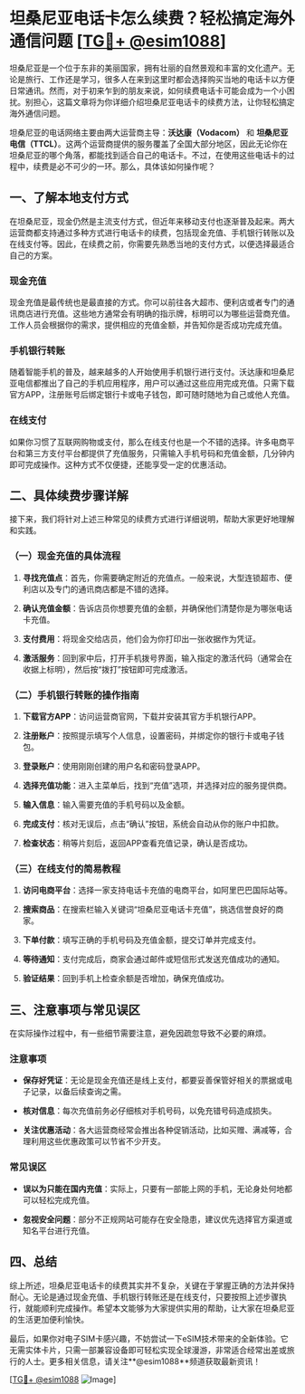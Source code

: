 # 坦桑尼亚电话卡怎么续费？轻松搞定海外通信问题 [[TG💪+ @esim1088](https://t.me/s/esim1088)]

坦桑尼亚是一个位于东非的美丽国家，拥有壮丽的自然景观和丰富的文化遗产。无论是旅行、工作还是学习，很多人在来到这里时都会选择购买当地的电话卡以方便日常通讯。然而，对于初来乍到的朋友来说，如何续费电话卡可能会成为一个小困扰。别担心，这篇文章将为你详细介绍坦桑尼亚电话卡的续费方法，让你轻松搞定海外通信问题。

坦桑尼亚的电话网络主要由两大运营商主导：**沃达康（Vodacom）** 和 **坦桑尼亚电信（TTCL）**。这两个运营商提供的服务覆盖了全国大部分地区，因此无论你在坦桑尼亚的哪个角落，都能找到适合自己的电话卡。不过，在使用这些电话卡的过程中，续费是必不可少的一环。那么，具体该如何操作呢？

## 一、了解本地支付方式

在坦桑尼亚，现金仍然是主流支付方式，但近年来移动支付也逐渐普及起来。两大运营商都支持通过多种方式进行电话卡的续费，包括现金充值、手机银行转账以及在线支付等。因此，在续费之前，你需要先熟悉当地的支付方式，以便选择最适合自己的方案。

### 现金充值
现金充值是最传统也是最直接的方式。你可以前往各大超市、便利店或者专门的通讯商店进行充值。这些地方通常会有明确的指示牌，标明可以为哪些运营商充值。工作人员会根据你的需求，提供相应的充值金额，并告知你是否成功完成充值。

### 手机银行转账
随着智能手机的普及，越来越多的人开始使用手机银行进行支付。沃达康和坦桑尼亚电信都推出了自己的手机应用程序，用户可以通过这些应用完成充值。只需下载官方APP，注册账号后绑定银行卡或电子钱包，即可随时随地为自己或他人充值。

### 在线支付
如果你习惯了互联网购物或支付，那么在线支付也是一个不错的选择。许多电商平台和第三方支付平台都提供了充值服务，只需输入手机号码和充值金额，几分钟内即可完成操作。这种方式不仅便捷，还能享受一定的优惠活动。

## 二、具体续费步骤详解

接下来，我们将针对上述三种常见的续费方式进行详细说明，帮助大家更好地理解和实践。

### （一）现金充值的具体流程

1. **寻找充值点**：首先，你需要确定附近的充值点。一般来说，大型连锁超市、便利店以及专门的通讯商店都是不错的选择。
   
2. **确认充值金额**：告诉店员你想要充值的金额，并确保他们清楚你是为哪张电话卡充值。

3. **支付费用**：将现金交给店员，他们会为你打印出一张收据作为凭证。

4. **激活服务**：回到家中后，打开手机拨号界面，输入指定的激活代码（通常会在收据上标明），然后按“拨打”按钮即可完成激活。

### （二）手机银行转账的操作指南

1. **下载官方APP**：访问运营商官网，下载并安装其官方手机银行APP。

2. **注册账户**：按照提示填写个人信息，设置密码，并绑定你的银行卡或电子钱包。

3. **登录账户**：使用刚刚创建的用户名和密码登录APP。

4. **选择充值功能**：进入主菜单后，找到“充值”选项，并选择对应的服务提供商。

5. **输入信息**：输入需要充值的手机号码以及金额。

6. **完成支付**：核对无误后，点击“确认”按钮，系统会自动从你的账户中扣款。

7. **检查状态**：稍等片刻后，返回APP查看充值记录，确认是否成功。

### （三）在线支付的简易教程

1. **访问电商平台**：选择一家支持电话卡充值的电商平台，如阿里巴巴国际站等。

2. **搜索商品**：在搜索栏输入关键词“坦桑尼亚电话卡充值”，挑选信誉良好的商家。

3. **下单付款**：填写正确的手机号码及充值金额，提交订单并完成支付。

4. **等待通知**：支付完成后，商家会通过邮件或短信形式发送充值成功的通知。

5. **验证结果**：回到手机上检查余额是否增加，确保充值成功。

## 三、注意事项与常见误区

在实际操作过程中，有一些细节需要注意，避免因疏忽导致不必要的麻烦。

### 注意事项

- **保存好凭证**：无论是现金充值还是线上支付，都要妥善保管好相关的票据或电子记录，以备后续查询之需。
  
- **核对信息**：每次充值前务必仔细核对手机号码，以免充错号码造成损失。

- **关注优惠活动**：各大运营商经常会推出各种促销活动，比如买赠、满减等，合理利用这些优惠政策可以节省不少开支。

### 常见误区

- **误以为只能在国内充值**：实际上，只要有一部能上网的手机，无论身处何地都可以轻松完成充值。

- **忽视安全问题**：部分不正规网站可能存在安全隐患，建议优先选择官方渠道或知名平台进行充值。

## 四、总结

综上所述，坦桑尼亚电话卡的续费其实并不复杂，关键在于掌握正确的方法并保持耐心。无论是通过现金充值、手机银行转账还是在线支付，只要按照上述步骤执行，就能顺利完成操作。希望本文能够为大家提供实用的帮助，让大家在坦桑尼亚的生活更加便利愉快。

最后，如果你对电子SIM卡感兴趣，不妨尝试一下eSIM技术带来的全新体验。它无需实体卡片，只需一部兼容设备即可轻松实现全球漫游，非常适合经常出差或旅行的人士。更多相关信息，请关注**@esim1088**频道获取最新资讯！

[[TG💪+ @esim1088](https://t.me/s/esim1088) ![Image](https://i.postimg.cc/4NQfJmqS/Snipaste-2025-05-13-00-14-12.png)]